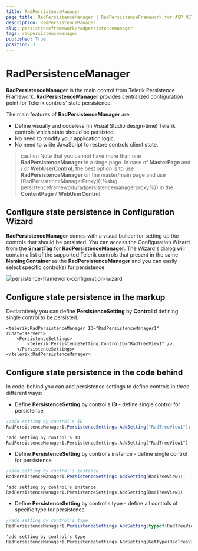 ```yaml
---
title: RadPersistenceManager
page_title: RadPersistenceManager | RadPersistenceFramework for ASP.NET AJAX Documentation
description: RadPersistenceManager
slug: persistenceframework/radpersistencemanager
tags: radpersistencemanager
published: True
position: 3
---
```


# RadPersistenceManager

**RadPersistenceManager** is the main control from Telerik Persistence Framework. **RadPersistenceManager** provides centralized configuration point for Telerik controls' state persistence.

The main features of **RadPersistenceManager** are:

* Define visually and codeless (in Visual Studio design-time) Telerik controls which state should be persisted.
* No need to modify your application logic.
* No need to write JavaScript to restore controls client state.

>caution Note that you cannot have more than one **RadPersistenceManager** in a singe page. In case of **MasterPage** and / or **WebUserControl**, the best option is to use **RadPersistenceManager** on the master/main page and use [RadPersistenceManagerProxy]({%slug persistenceframework/radpersistencemanagerproxy%}) in the **ContentPage** / **WebUserControl**.

## Configure state persistence in Configuration Wizard

**RadPersistenceManager** comes with a visual builder for setting up the controls that should be persisted. You can access the Configuration Wizard from the **SmartTag** for  **RadPersistenceManager**. The Wizard's dialog will contain a list of the supported Telerik controls that present in the same **NamingContainer** as the **RadPersistenceManager** and you can easily select specific control(s) for persistence.

![persistence-framework-configuration-wizard](images/persistence-framework-configuration-wizard.png)

## Configure state persistence in the markup

Declaratively you can define **PersistenceSetting** by **ControlId** defining single control to be persisted.

````ASP.NET
<telerik:RadPersistenceManager ID="RadPersistenceManager1" runat="server">
	<PersistenceSettings>
		<telerik:PersistenceSetting ControlID="RadTreeView1" />
	</PersistenceSettings>
</telerik:RadPersistenceManager>
````

## Configure state persistence in the code behind

In code-behind you can add persistence settings to define controls in three different ways:

* Define **PersistenceSetting** by control's **ID** - define single control for persistence

````C#
//add setting by control's ID
RadPersistenceManager1.PersistenceSettings.AddSetting("RadTreeView1");
````
````VB
'add setting by control's ID
RadPersistenceManager1.PersistenceSettings.AddSetting("RadTreeView1")
````

* Define **PersistenceSetting** by control's instance - define single control for persistence

````C#
//add setting by control's instance
RadPersistenceManager1.PersistenceSettings.AddSetting(RadTreeView1);
````
````VB
'add setting by control's instance
RadPersistenceManager1.PersistenceSettings.AddSetting(RadTreeView1)
````

* Define **PersistenceSetting** by control's type - define all controls of specific type for persistence

````C#
//add setting by control's type
RadPersistenceManager1.PersistenceSettings.AddSetting(typeof(RadTreeView));
````
````VB
'add setting by control's type
RadPersistenceManager1.PersistenceSettings.AddSetting(GetType(RadTreeView))
````


 
